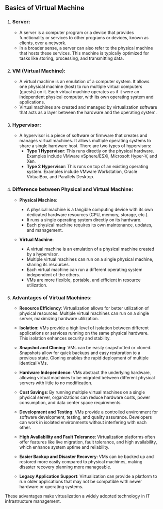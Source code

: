 ## Basics of Virtual Machine

1. ### Server:
   - A server is a computer program or a device that provides functionality or services to other programs or devices, known as clients, over a network. 
   - In a broader sense, a server can also refer to the physical machine that hosts these services. This machine is typically optimized for tasks like storing, processing, and transmitting data.

2. ### VM (Virtual Machine):
   - A virtual machine is an emulation of a computer system. It allows one physical machine (host) to run multiple virtual computers (guests) on it. Each virtual machine operates as if it were an independent physical computer, with its own operating system and applications.
   - Virtual machines are created and managed by virtualization software that acts as a layer between the hardware and the operating system.

3. ### Hypervisor:
   - A hypervisor is a piece of software or firmware that creates and manages virtual machines. It allows multiple operating systems to share a single hardware host. There are two types of hypervisors:
      - **Type 1 Hypervisor**: This runs directly on the physical hardware. Examples include VMware vSphere/ESXi, Microsoft Hyper-V, and Xen.
      - **Type 2 Hypervisor**: This runs on top of an existing operating system. Examples include VMware Workstation, Oracle VirtualBox, and Parallels Desktop.

4. ### Difference between Physical and Virtual Machine:
   - **Physical Machine**:
     - A physical machine is a tangible computing device with its own dedicated hardware resources (CPU, memory, storage, etc.).
     - It runs a single operating system directly on its hardware.
     - Each physical machine requires its own maintenance, updates, and management.

   - **Virtual Machine**:
     - A virtual machine is an emulation of a physical machine created by a hypervisor.
     - Multiple virtual machines can run on a single physical machine, sharing its resources.
     - Each virtual machine can run a different operating system independent of the others.
     - VMs are more flexible, portable, and efficient in resource utilization.

5. ### Advantages of Virtual Machines:

   - **Resource Efficiency**: Virtualization allows for better utilization of physical resources. Multiple virtual machines can run on a single server, maximizing hardware utilization.

   - **Isolation**: VMs provide a high level of isolation between different applications or services running on the same physical hardware. This isolation enhances security and stability.

   - **Snapshot and Cloning**: VMs can be easily snapshotted or cloned. Snapshots allow for quick backups and easy restoration to a previous state. Cloning enables the rapid deployment of multiple identical VMs.

   - **Hardware Independence**: VMs abstract the underlying hardware, allowing virtual machines to be migrated between different physical servers with little to no modification.

   - **Cost Savings**: By running multiple virtual machines on a single physical server, organizations can reduce hardware costs, power consumption, and data center space requirements.

   - **Development and Testing**: VMs provide a controlled environment for software development, testing, and quality assurance. Developers can work in isolated environments without interfering with each other.

   - **High Availability and Fault Tolerance**: Virtualization platforms often offer features like live migration, fault tolerance, and high availability, which enhance system uptime and reliability.

   - **Easier Backup and Disaster Recovery**: VMs can be backed up and restored more easily compared to physical machines, making disaster recovery planning more manageable.

   - **Legacy Application Support**: Virtualization can provide a platform to run older applications that may not be compatible with newer hardware or operating systems.

These advantages make virtualization a widely adopted technology in IT infrastructure management.